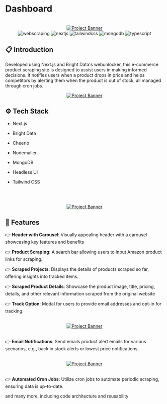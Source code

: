 # Dashboard

<div align="center">
  <br />
    <a href="https://www.linkedin.com/in/nataliya-kachor-522170271/" target="_blank">
      <img src="" alt="Project Banner">
    </a>
   <br />
  
  <div>
   <img src="https://img.shields.io/badge/-Web_Scraping-black?style=for-the-badge&logoColor=white&color=FF0000" alt="webscraping" />
    <img src="https://img.shields.io/badge/-Next_JS-black?style=for-the-badge&logoColor=white&logo=nextdotjs&color=000000" alt="nextjs" />
    <img src="https://img.shields.io/badge/-Tailwind_CSS-black?style=for-the-badge&logoColor=white&logo=tailwindcss&color=06B6D4" alt="tailwindcss" />
    <img src="https://img.shields.io/badge/-MongoDB-black?style=for-the-badge&logoColor=white&logo=mongodb&color=47A248" alt="mongodb" />
    <img src="https://img.shields.io/badge/-Typescript-black?style=for-the-badge&logoColor=white&logo=typescript&color=3178C6" alt="typescript" />
  </div>
</div>

## <a name="introduction">📋 Introduction</a>
Developed using Next.js and Bright Data's webunlocker, this e-commerce product scraping site is designed 
to assist users in making informed decisions. It notifies users when a product drops in price and helps 
competitors by alerting them when the product is out of stock, all managed through cron jobs.

<div align="center">
    <a href="https://www.linkedin.com/in/nataliya-kachor-522170271/" target="_blank">
      <img src="https://github.com/magistrkim/pricewise/assets/115700340/17860ba9-8173-482d-bcb5-d1fa29e77d61" alt="Project Banner"> 
    </a>
</div>

## <a name="tech-stack">⚙️ Tech Stack</a>
- Next.js
- Bright Data
- Cheerio
- Nodemailer
- MongoDB
- Headless UI
- Tailwind CSS

   <br />
   
<div align="center">
   <br />
    <a href="https://www.linkedin.com/in/nataliya-kachor-522170271/" target="_blank">
      <img src="https://github.com/magistrkim/pricewise/assets/115700340/c9fe4e9a-6d59-484a-97b7-ddbc02b8a8d2" alt="Project Banner"> 
    </a>
   <br />
</div>


## <a name="features">🔋 Features</a>

👉 **Header with Carousel**: Visually appealing header with a carousel showcasing key features and benefits

👉 **Product Scraping**: A search bar allowing users to input Amazon product links for scraping.

👉 **Scraped Projects**: Displays the details of products scraped so far, offering insights into tracked items.

👉 **Scraped Product Details**: Showcase the product image, title, pricing, details, and other relevant information scraped from the original website

👉 **Track Option**: Modal for users to provide email addresses and opt-in for tracking.

<div align="center">
   <br />
    <a href="https://www.linkedin.com/in/nataliya-kachor-522170271/" target="_blank">
      <img src="https://github.com/magistrkim/pricewise/assets/115700340/bab67525-c7c9-4594-a0e6-7c7b594d864d" alt="Project Banner"> 
    </a>
   <br />
</div>

 <br />
 
👉 **Email Notifications**: Send emails product alert emails for various scenarios, e.g., back in stock alerts or lowest price notifications.

<div align="center">
   <br />
    <a href="https://www.linkedin.com/in/nataliya-kachor-522170271/" target="_blank">
      <img src="https://github.com/magistrkim/pricewise/assets/115700340/aeb8f8bc-344f-471d-a43f-e077820b00fb" alt="Project Banner"> 
    </a>
   <br />
</div>

 <br />
 
👉 **Automated Cron Jobs**: Utilize cron jobs to automate periodic scraping, ensuring data is up-to-date.

and many more, including code architecture and reusability 
